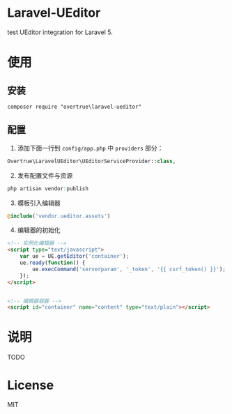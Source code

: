 # Laravel-UEditor
test
UEditor integration for Laravel 5.

# 使用

## 安装

```shell
composer require "overtrue\laravel-ueditor"
```

## 配置

1. 添加下面一行到 `config/app.php` 中 `providers` 部分：

```php
Overtrue\LaravelUEditor\UEditorServiceProvider::class,
```

2. 发布配置文件与资源

```php
php artisan vendor:publish
```

3. 模板引入编辑器

```php
@include('vendor.ueditor.assets')
```

4. 编辑器的初始化

```html
<!-- 实例化编辑器 -->
<script type="text/javascript">
    var ue = UE.getEditor('container');
    ue.ready(function() {
        ue.execCommand('serverparam', '_token', '{{ csrf_token() }}'); // 设置 CSRF token.
    });
</script>


<!-- 编辑器容器 -->
<script id="container" name="content" type="text/plain"></script>
```

# 说明

TODO

# License

MIT
